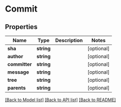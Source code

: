 # Commit

## Properties
Name | Type | Description | Notes
------------ | ------------- | ------------- | -------------
**sha** | **string** |  | [optional] 
**author** | **string** |  | [optional] 
**committer** | **string** |  | [optional] 
**message** | **string** |  | [optional] 
**tree** | **string** |  | [optional] 
**parents** | **string** |  | [optional] 

[[Back to Model list]](../../README.md#documentation-for-models) [[Back to API list]](../../README.md#documentation-for-api-endpoints) [[Back to README]](../../README.md)


